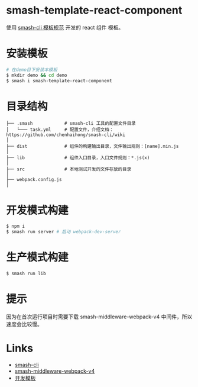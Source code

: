# smash-template-react-component

使用 [smash-cli 模板规范](https://github.com/chenhaihong/smash-cli) 开发的 react 组件 模板。

# 安装模板

```bash
# 在demo目下安装本模板
$ mkdir demo && cd demo
$ smash i smash-template-react-component
```

# 目录结构

```
├── .smash            # smash-cli 工具的配置文件目录
│   └─── task.yml     # 配置文件，介绍文档：https://github.com/chenhaihong/smash-cli/wiki
│
├── dist              # 组件的构建输出目录，文件输出规则：[name].min.js
│
├── lib               # 组件入口目录，入口文件规则：*.js(x)
│
├── src               # 本地测试开发的文件存放的目录
│
├── webpack.config.js
│
```

# 开发模式构建

```bash
$ npm i
$ smash run server # 启动 webpack-dev-server
```

# 生产模式构建

```bash
$ smash run lib
```

# 提示

因为在首次运行项目时需要下载 smash-middleware-webpack-v4 中间件，所以速度会比较慢。

# Links

- [smash-cli](https://github.com/chenhaihong/smash-cli)
- [smash-middleware-webpack-v4](https://github.com/chenhaihong/smash-middleware-webpack-v4)
- [开发模板](https://github.com/chenhaihong/smash-cli/wiki/%E5%BC%80%E5%8F%91%E6%A8%A1%E6%9D%BF)
